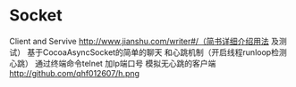 # Socket
Client and Servive
http://www.jianshu.com/writer#/（简书详细介绍用法 及测试）
基于CocoaAsyncSocket的简单的聊天 和心跳机制（开启线程runloop检测心跳）
通过终端命令telnet 加Ip端口号  模拟无心跳的客户端
http://github.com/qhf012607/h.png